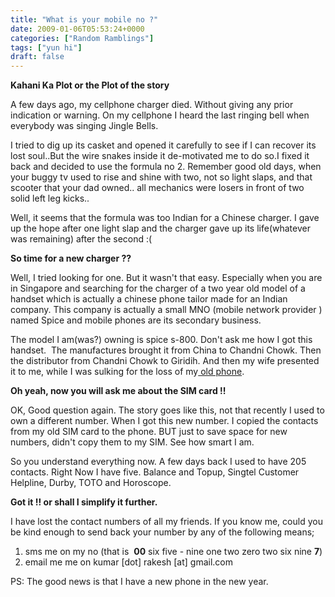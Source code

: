 ```yaml
---
title: "What is your mobile no ?"
date: 2009-01-06T05:53:24+0000
categories: ["Random Ramblings"]
tags: ["yun hi"]
draft: false
---
```


<strong>Kahani Ka Plot or the Plot of the story </strong>

A few days ago, my cellphone charger died. Without giving any prior indication or warning. On my cellphone I heard the last ringing bell  when everybody was singing Jingle Bells.

I tried to dig up its casket and opened it carefully to see if I can recover its lost soul..But the wire snakes inside it de-motivated me to do so.I fixed it back and decided to use the formula no 2. Remember good old days, when your buggy tv used to rise and shine with two, not so light slaps, and that scooter that your dad owned.. all mechanics were losers in front of two solid left leg kicks..

Well, it seems that the formula was too Indian for a Chinese charger. I gave up the hope after one light slap and the charger gave up its life(whatever was remaining) after the second :(

<strong>So time for a  new charger ??</strong>

Well, I tried looking for one. But it wasn't that easy. Especially when you are in Singapore and searching for the charger of a two year old model of a handset which is actually a chinese phone tailor made for an Indian company. This company is actually a small MNO (mobile network provider ) named Spice and mobile phones are its secondary business.

The model I am(was?) owning is spice s-800. Don't ask me how I got this handset.  The manufactures brought it from China to Chandni Chowk. Then the distributor from Chandni Chowk to Giridih. And then my wife presented it to me, while I was sulking for the loss of my<a href="http://rakesh.in/2007/12/07/mobile-memoirs/"> old phone</a>.

<strong>Oh yeah, now you will ask me about the SIM card !!</strong>

OK, Good question again. The story goes like this, not that recently I used to own a different number. When I got this new number. I copied the contacts from my old SIM card to the phone. BUT  just to save space for new numbers, didn't copy them to my SIM. See how smart I am.

So you understand everything now. A few days back I used to have 205 contacts. Right Now I have five. Balance and Topup, Singtel Customer Helpline, Durby, TOTO and Horoscope.

<strong>Got it !! or shall I simplify it further.</strong>

I have lost the contact numbers of all my friends. If you know me, could you be kind enough to send back your number by any of the following means;

1. sms me on my no (that is  <strong>00</strong> six five  - nine one two zero two six nine <strong>7</strong>)
2. email me me on kumar [dot] rakesh [at] gmail.com

PS: The good news is that I have a new phone in the new year.